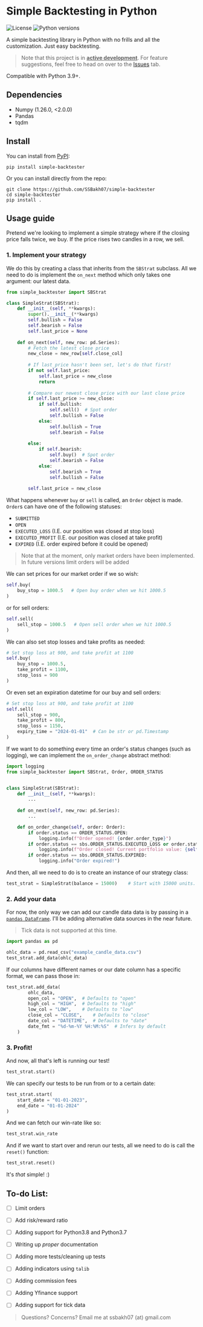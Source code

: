 # Simple Backtesting in Python

![License](https://img.shields.io/pypi/l/simple-backtester)
![Python versions](https://img.shields.io/pypi/pyversions/simple-backtester)

A simple backtesting library in Python with no frills and all the customization. Just easy backtesting.

> Note that this project is in <ins>**active development**</ins>. For feature suggestions, feel free to head on over to the [Issues](https://github.com/SSBakh07/simple-backtester/issues) tab.

Compatible with Python 3.9+.

## Dependencies

- Numpy (1.26.0, <2.0.0)
- Pandas
- tqdm

## Install

You can install from [PyPI](https://pypi.org/project/simple-backtester/):

```
pip install simple-backtester
```

Or you can install directly from the repo:

```
git clone https://github.com/SSBakh07/simple-backtester
cd simple-backtester
pip install .
```

## Usage guide

Pretend we're looking to implement a simple strategy where if the closing price falls twice, we buy. If the price rises two candles in a row, we sell.

### 1. Implement your strategy

We do this by creating a class that inherits from the `SBStrat` subclass. All we need to do is implement the `on_next` method which only takes one argument: our latest data.

```python
from simple_backtester import SBStrat

class SimpleStrat(SBStrat):
    def __init__(self, **kwargs):
        super().__init__(**kwargs)
        self.bullish = False
        self.bearish = False
        self.last_price = None
    
    def on_next(self, new_row: pd.Series):
        # Fetch the latest close price
        new_close = new_row[self.close_col]
        
        # If last_price hasn't been set, let's do that first!
        if not self.last_price:
            self.last_price = new_close
            return
        
        # Compare our newest close price with our last close price
        if self.last_price >= new_close:
            if self.bullish:
                self.sell()  # Spot order
                self.bullish = False
            else:
                self.bullish = True
                self.bearish = False
        
        else:
            if self.bearish:
                self.buy()  # Spot order
                self.bearish = False
            else:
                self.bearish = True
                self.bullish = False
        
        self.last_price = new_close
```


What happens whenever `buy` or `sell` is called, an `Order` object is made. `Order`s can have one of the following statuses:
- `SUBMITTED`
- `OPEN`
- `EXECUTED_LOSS` (I.E. our position was closed at stop loss)
- `EXECUTED_PROFIT` (I.E. our position was closed at take profit)
- `EXPIRED` (I.E. order expired before it could be opened)

> Note that at the moment, only market orders have been implemented. In future versions limit orders will be added

We can set prices for our market order if we so wish:

```python
self.buy(
    buy_stop = 1000.5   # Open buy order when we hit 1000.5
)
```

or for sell orders:

```python
self.sell(
    sell_stop = 1000.5   # Open sell order when we hit 1000.5
)
```


We can also set stop losses and take profits as needed:

```python
# Set stop loss at 900, and take profit at 1100
self.buy(
    buy_stop = 1000.5,
    take_profit = 1100,
    stop_loss = 900
)
```

Or even set an expiration datetime for our buy and sell orders:

```python
# Set stop loss at 900, and take profit at 1100
self.sell(
    sell_stop = 900,
    take_profit = 800,
    stop_loss = 1150,
    expiry_time = "2024-01-01"  # Can be str or pd.Timestamp
)
```



If we want to do something every time an order's status changes (such as logging), we can implement the `on_order_change` abstract method:

```python
import logging
from simple_backtester import SBStrat, Order, ORDER_STATUS


class SimpleStrat(SBStrat):
    def __init__(self, **kwargs):
        ...
    
    def on_next(self, new_row: pd.Series):
        ...

    def on_order_change(self, order: Order):
        if order.status == ORDER_STATUS.OPEN:
            logging.info(f"Order opened! {order.order_type}")
        if order.status == sbs.ORDER_STATUS.EXECUTED_LOSS or order.status == sbs.ORDER_STATUS.EXECUTED_PROFIT:
            logging.info(f"Order closed! Current portfolio value: {self.portfolio}")
        if order.status == sbs.ORDER_STATUS.EXPIRED:
            logging.info("Order expired!")
```



And then, all we need to do is to create an instance of our strategy class:

```python
test_strat = SimpleStrat(balance = 15000)    # Start with 15000 units. Defaults to 1000
```


### 2. Add your data

For now, the only way we can add our candle data data is by passing in a [`pandas DataFrame`](https://pandas.pydata.org/docs/reference/frame.html). I'll be adding alternative data sources in the near future.

> Tick data is not supported at this time.

```python
import pandas as pd

ohlc_data = pd.read_csv("example_candle_data.csv")
test_strat.add_data(ohlc_data)
```


If our columns have different names or our date column has a specific format, we can pass those in:

```python
test_strat.add_data(
        ohlc_data,
        open_col = "OPEN",  # Defaults to "open"
        high_col = "HIGH",  # Defaults to "high"
        low_col = "LOW",    # Defaults to "low"
        close_col = "CLOSE",    # Defaults to "close"
        date_col = "DATETIME",  # Defaults to "date"
        date_fmt = "%d-%m-%Y %H:%M:%S"  # Infers by default
    )
```


### 3. Profit!

And now, all that's left is running our test!

```python
test_strat.start()
```

We can specify our tests to be run from or to a certain date:

```python
test_strat.start(
    start_date = "01-01-2023",
    end_date = "01-01-2024"
)
```

And we can fetch our win-rate like so:

```python
test_strat.win_rate
```

And if we want to start over and rerun our tests, all we need to do is call the `reset()` function:

```python
test_strat.reset()
```

It's *that* simple! :)


## To-do List:

+ [ ] Limit orders
+ [ ] Add risk/reward ratio
+ [ ] Adding support for Python3.8 and Python3.7
+ [ ] Writing up *proper* documentation
+ [ ] Adding more tests/cleaning up tests
+ [ ] Adding indicators using `talib`
+ [ ] Adding commission fees
+ [ ] Adding Yfinance support
+ [ ] Adding support for tick data


> Questions? Concerns? Email me at ssbakh07 (at) gmail.com
